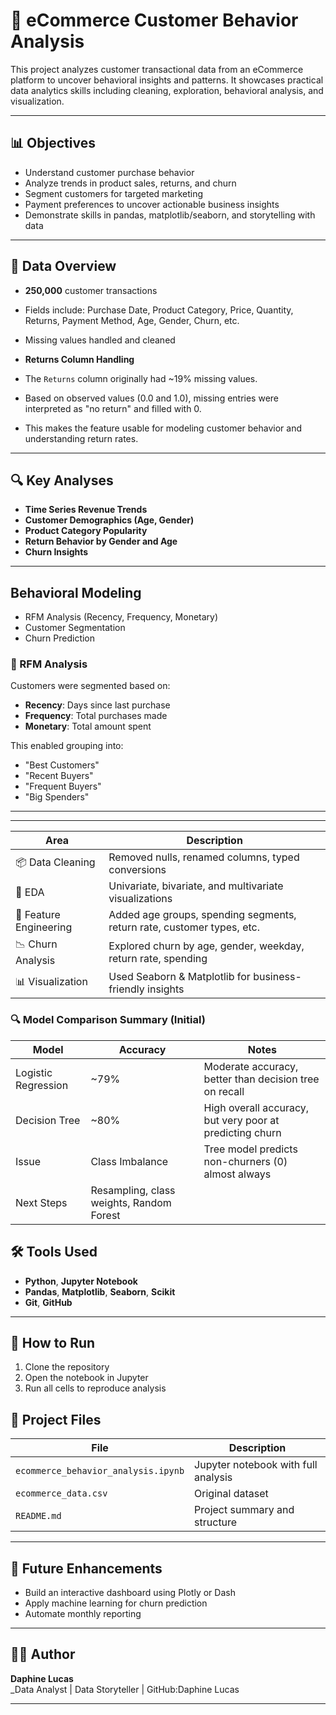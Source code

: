 # 🛒 eCommerce Customer Behavior Analysis

This project analyzes customer transactional data from an eCommerce platform to uncover behavioral insights and patterns. It showcases practical data analytics skills including cleaning, exploration, behavioral analysis, and visualization.

---

## 📊 Objectives

- Understand customer purchase behavior
- Analyze trends in product sales, returns, and churn
- Segment customers for targeted marketing
- Payment preferences to uncover actionable business insights
- Demonstrate skills in pandas, matplotlib/seaborn, and storytelling with data

---

## 🧹 Data Overview

- **250,000** customer transactions
- Fields include: Purchase Date, Product Category, Price, Quantity, Returns, Payment Method, Age, Gender, Churn, etc.
- Missing values handled and cleaned
- **Returns Column Handling**

- The `Returns` column originally had ~19% missing values.
- Based on observed values (0.0 and 1.0), missing entries were interpreted as "no return" and filled with 0.
- This makes the feature usable for modeling customer behavior and understanding return rates.


---

## 🔍 Key Analyses

- **Time Series Revenue Trends**
- **Customer Demographics (Age, Gender)**
- **Product Category Popularity**
- **Return Behavior by Gender and Age**
- **Churn Insights**

---

## Behavioral Modeling 

- RFM Analysis (Recency, Frequency, Monetary)
- Customer Segmentation
- Churn Prediction
### 🧠 RFM Analysis

Customers were segmented based on:
- **Recency**: Days since last purchase
- **Frequency**: Total purchases made
- **Monetary**: Total amount spent

This enabled grouping into:
- "Best Customers"
- "Recent Buyers"
- "Frequent Buyers"
- "Big Spenders"

---

---
| Area                   | Description                                                            |
| ---------------------- | ---------------------------------------------------------------------- |
| 📦 Data Cleaning       | Removed nulls, renamed columns, typed conversions                      |
| 🔎 EDA                 | Univariate, bivariate, and multivariate visualizations                 |
| 🧠 Feature Engineering | Added age groups, spending segments, return rate, customer types, etc. |
| 📉 Churn Analysis      | Explored churn by age, gender, weekday, return rate, spending          |
| 📊 Visualization       | Used Seaborn & Matplotlib for business-friendly insights               |

### 🔍 Model Comparison Summary (Initial)

| Model               | Accuracy | Notes |
|--------------------|----------|--------|
| Logistic Regression | ~79% | Moderate accuracy, better than decision tree on recall |
| Decision Tree       | ~80% | High overall accuracy, but very poor at predicting churn |
| Issue               | Class Imbalance | Tree model predicts non-churners (0) almost always |
| Next Steps          | Resampling, class weights, Random Forest |

## 🛠️ Tools Used
- **Python**, **Jupyter Notebook**
- **Pandas**, **Matplotlib**, **Seaborn**, **Scikit**
- **Git**, **GitHub**

---

## 🚀 How to Run
1. Clone the repository
2. Open the notebook in Jupyter
3. Run all cells to reproduce analysis


## 📁 Project Files

| File | Description |
|------|-------------|
| `ecommerce_behavior_analysis.ipynb` | Jupyter notebook with full analysis |
| `ecommerce_data.csv` | Original dataset |
| `README.md` | Project summary and structure |

---

## 🚀 Future Enhancements

- Build an interactive dashboard using Plotly or Dash
- Apply machine learning for churn prediction
- Automate monthly reporting

---

## 🙋‍♀️ Author

**Daphine Lucas**  
_Data Analyst | Data Storyteller | GitHub:Daphine Lucas

---


